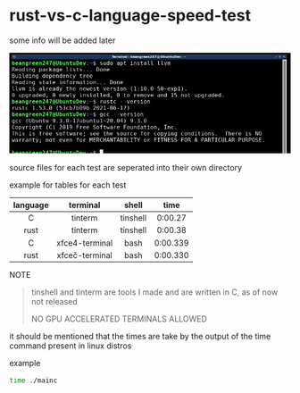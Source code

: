 # rust-vs-c-language-speed-test
some info will be added later

![](pics/versions.png)

source files for each test are seperated into their own directory

example for tables for each test

|language|terminal|shell|time|
|:---:|:---:|:---:|:---:|
|C|tinterm|tinshell|0:00.27|
|rust|tinterm|tinshell|0:00.38|
|C|xfce4-terminal|bash|0:00.339|
|rust|xfceč-terminal|bash|0:00.330|

NOTE
> tinshell and tinterm are tools I made and are written in C, as of now not released
> 
> NO GPU ACCELERATED TERMINALS ALLOWED

it should be mentioned that the times are take by the output of the time command present in linux distros

example
```bash
time ./mainc
```
